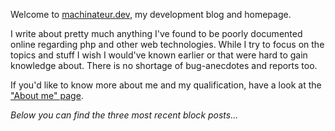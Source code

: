 Welcome to [machinateur.dev](https://machinateur.dev/), my development blog and homepage.

I write about pretty much anything I've found to be poorly documented online regarding php and other web technologies.
While I try to focus on the topics and stuff I wish I would've known earlier or that were hard to gain knowledge about.
There is no shortage of bug-anecdotes and reports too.

If you'd like to know more about me and my qualification, have a look at the ["About me" page](/about-me).

*Below you can find the three most recent block posts...*
